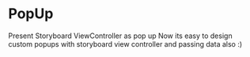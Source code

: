 # PopUp
Present Storyboard ViewController as pop up
Now its easy to design custom popups with storyboard view controller and passing data also :)

